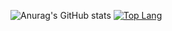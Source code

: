 ![Anurag's GitHub stats](https://github-readme-stats.vercel.app/api?username=oscarraichert&show_icons=true&theme=github_dark )
[![Top Lang](https://github-readme-stats.vercel.app/api/top-langs/?username=oscarraichert&layout=compact&theme=github_dar )](https://github.com/anuraghazra/github-readme-stats)
